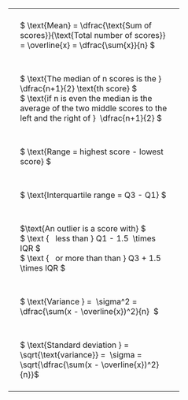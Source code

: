 #  
<br>
<style type="text/css">
#T_5ae4f th.col_heading {
  text-align: left;
  font-size: 1em;
}
#T_5ae4f td {
  text-align: left;
  font-size: 1em;
  padding: 1.5em;
}
#T_5ae4f_row0_col0, #T_5ae4f_row1_col0, #T_5ae4f_row2_col0, #T_5ae4f_row3_col0, #T_5ae4f_row4_col0, #T_5ae4f_row5_col0, #T_5ae4f_row6_col0 {
  width: 300px;
  white-space: pre-wrap;
}
</style>
<table id="T_5ae4f">
  <thead>
  </thead>
  <tbody>
    <tr>
      <td id="T_5ae4f_row0_col0" class="data row0 col0" >$ \text{Mean} = \dfrac{\text{Sum of scores}}{\text{Total number of scores}} = \overline{x} = \dfrac{\sum{x}}{n} $</td>
    </tr>
    <tr>
      <td id="T_5ae4f_row1_col0" class="data row1 col0" >$ \text{The median of n scores is the } \dfrac{n+1}{2} \text{th score} $
$ \text{if n is even the median is the average of the two middle scores to the left and the right of }  \dfrac{n+1}{2} $</td>
    </tr>
    <tr>
      <td id="T_5ae4f_row2_col0" class="data row2 col0" >$ \text{Range = highest score - lowest score} $</td>
    </tr>
    <tr>
      <td id="T_5ae4f_row3_col0" class="data row3 col0" >$ \text{Interquartile range = Q3 - Q1} $</td>
    </tr>
    <tr>
      <td id="T_5ae4f_row4_col0" class="data row4 col0" >$\text{An outlier is a score with} $
$ \text {   less than } Q1 - 1.5  \times IQR $
$ \text {   or more than than } Q3 + 1.5  \times IQR $</td>
    </tr>
    <tr>
      <td id="T_5ae4f_row5_col0" class="data row5 col0" >$ \text{Variance } =  \sigma^2 = \dfrac{\sum(x - \overline{x})^2}{n}  $</td>
    </tr>
    <tr>
      <td id="T_5ae4f_row6_col0" class="data row6 col0" >$ \text{Standard deviation } = \sqrt{\text{variance}} =  \sigma = \sqrt{\dfrac{\sum(x - \overline{x})^2}{n}}$</td>
    </tr>
  </tbody>
</table>
